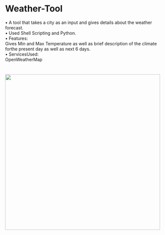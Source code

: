 # Weather-Tool

• A tool that takes a city as an input and gives details about the weather forecast. <br>
• Used Shell Scripting and Python.<br>
• Features:<br>
Gives Min and Max Temperature as well as brief description of the climate forthe present day as well as next 6 days. <br>
• ServicesUsed:<br>
OpenWeatherMap
#
<img src="https://cloud.githubusercontent.com/assets/16516636/21470183/c1fe0eb0-ca96-11e6-88cf-d7683bdc7f16.pn" width="500">

